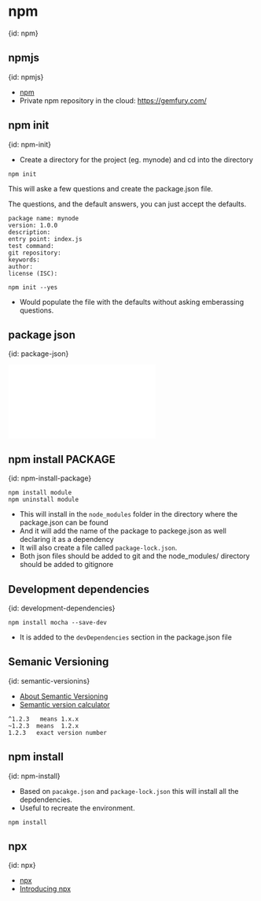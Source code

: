 # npm
{id: npm}

## npmjs
{id: npmjs}


* [npm](https://www.npmjs.com/)
* Private npm repository in the cloud: https://gemfury.com/

## npm init
{id: npm-init}

* Create a directory for the project (eg. mynode) and cd into the directory

```
npm init
```

This will aske a few questions and create the package.json file.

The questions, and the default answers, you can just accept the defaults.

```
package name: mynode
version: 1.0.0
description:
entry point: index.js
test command:
git repository:
keywords:
author:
license (ISC):
```

```
npm init --yes
```

* Would populate the file with the defaults without asking emberassing questions.


## package json
{id: package-json}

![](examples/manual/package.json)

## npm install PACKAGE
{id: npm-install-package}


```
npm install module
npm uninstall module
```

* This will install in the `node_modules` folder in the directory where the package.json can be found
* And it will add the name of the package to packege.json as well declaring it as a dependency
* It will also create a file called `package-lock.json`.
* Both json files should be added to git and the node_modules/ directory should be added to gitignore

## Development dependencies
{id: development-dependencies}

```
npm install mocha --save-dev
```

* It is added to the `devDependencies` section in the package.json file


## Semanic Versioning
{id: semantic-versionins}

* [About Semantic Versioning](https://docs.npmjs.com/about-semantic-versioning)
* [Semantic version calculator](https://semver.npmjs.com/)

```
^1.2.3   means 1.x.x
~1.2.3  means  1.2.x
1.2.3   exact version number
```

## npm install
{id: npm-install}

* Based on `pacakge.json` and `package-lock.json` this will install all the depdendencies.
* Useful to recreate the environment.

```
npm install
```


## npx
{id: npx}

* [npx](https://www.npmjs.com/package/npx)
* [Introducing npx](https://medium.com/@maybekatz/introducing-npx-an-npm-package-runner-55f7d4bd282b)


